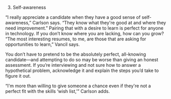 3. Self-awareness

“I really appreciate a candidate when they have a good sense of self-awareness,” Carlson says. “They know what they're good at and where they need improvement.” Pairing that with a desire to learn is perfect for anyone in technology. If you don’t know where you are lacking, how can you grow? “The most interesting resumes, to me, are those that are asking for opportunities to learn,” Vancil says.

You don’t have to pretend to be the absolutely perfect, all-knowing candidate—and attempting to do so may be worse than giving an honest assessment. If you’re interviewing and not sure how to answer a hypothetical problem, acknowledge it and explain the steps you’d take to figure it out.

“I'm more than willing to give someone a chance even if they're not a perfect fit with the skills ‘wish list,’” Carlson adds.
